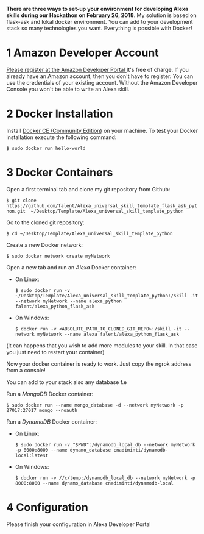 **There are three ways to set-up your environment for developing Alexa skills during our Hackathon  on February 26, 2018**. 
My solution is based on flask-ask and lokal docker environment. You can add to your development stack so many technologies you want. Everything is possible with Docker!

# 1 Amazon Developer Account

[Please register at the Amazon Developer Portal ](http://developer.amazon.com/)
It's free of charge. If you already have an Amazon account, then you don't have to register. You can use the credentials of your existing account. Without the Amazon Developer Console you won't be able to write an Alexa skill.

# 2 Docker Installation

Install [Docker CE (Community Edition)](https://docs.docker.com/engine/installation/#desktop) on your machine. To test your Docker installation execute the following command:

`$ sudo docker run hello-world`

# 3 Docker Containers 

Open a first terminal tab and clone my git repository from Github:

`$ git clone https://github.com/falent/Alexa_universal_skill_template_flask_ask_python.git  ~/Desktop/Template/Alexa_universal_skill_template_python `

Go to the cloned git repository:

`$ cd ~/Desktop/Template/Alexa_universal_skill_template_python`

Create a new Docker network:

`$ sudo docker network create myNetwork`


Open a new tab and run an _Alexa_ Docker container:

* On Linux:

  `$ sudo docker run -v ~/Desktop/Template/Alexa_universal_skill_template_python:/skill -it --network myNetwork --name alexa_python falent/alexa_python_flask_ask`
  
* On Windows:

  `$ docker run -v <ABSOLUTE_PATH_TO_CLONED_GIT_REPO>:/skill -it --network myNetwork --name alexa falent/alexa_python_flask_ask`
  
(it can happens that you wish to add more modules to your skill. In that case you just need to restart your container)

Now your docker container is ready to work. Just copy the ngrok address from a console!

You can add to your stack also any database f.e

Run a _MongoDB_ Docker container:

`$ sudo docker run --name mongo_database -d --network myNetwork -p 27017:27017 mongo --noauth `

Run a _DynamoDB_ Docker container:

* On Linux:

  `$ sudo docker run -v "$PWD":/dynamodb_local_db --network myNetwork -p 8000:8000 --name dynamo_database cnadiminti/dynamodb-local:latest`

* On Windows:

  `$ docker run -v //c/temp:/dynamodb_local_db --network myNetwork -p 8000:8000 --name dynamo_database cnadiminti/dynamodb-local`


# 4 Configuration
Please finish your configuration in Alexa Developer Portal

